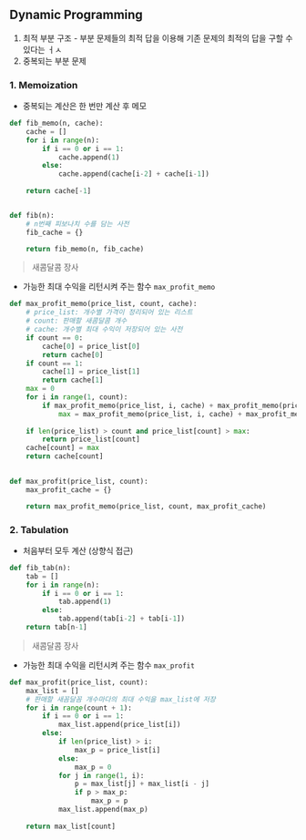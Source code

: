## Dynamic Programming

1. 최적 부분 구조 - 부분 문제들의 최적 답을 이용해 기존 문제의 최적의 답을 구할 수 있다는 ㅓㅅ
2. 중복되는 부분 문제 

### 1. Memoization

- 중복되는 계산은 한 번만 계산 후 메모

```python
def fib_memo(n, cache):
    cache = []
    for i in range(n):
        if i == 0 or i == 1:
            cache.append(1)
        else:
            cache.append(cache[i-2] + cache[i-1])
    
    return cache[-1]


def fib(n):
    # n번째 피보나치 수를 담는 사전
    fib_cache = {}

    return fib_memo(n, fib_cache)
```

> 새콤달콤 장사

* 가능한 최대 수익을 리턴시켜 주는 함수 `max_profit_memo`

```python
def max_profit_memo(price_list, count, cache):
    # price_list: 개수별 가격이 정리되어 있는 리스트
    # count: 판매할 새콤달콤 개수
    # cache: 개수별 최대 수익이 저장되어 있는 사전
    if count == 0:
        cache[0] = price_list[0]
        return cache[0]
    if count == 1:
        cache[1] = price_list[1]
        return cache[1]
    max = 0
    for i in range(1, count):
        if max_profit_memo(price_list, i, cache) + max_profit_memo(price_list, count - i, cache) > max:
            max = max_profit_memo(price_list, i, cache) + max_profit_memo(price_list, count - i, cache)
    
    if len(price_list) > count and price_list[count] > max:
        return price_list[count]
    cache[count] = max
    return cache[count]

    
def max_profit(price_list, count):
    max_profit_cache = {}

    return max_profit_memo(price_list, count, max_profit_cache)
```



### 2. Tabulation

* 처음부터 모두 계산 (상향식 접근)

```python
def fib_tab(n):
    tab = []
    for i in range(n):
        if i == 0 or i == 1:
            tab.append(1)
        else:
            tab.append(tab[i-2] + tab[i-1])
    return tab[n-1]
```

> 새콤달콤 장사

* 가능한 최대 수익을 리턴시켜 주는 함수 `max_profit`

```python
def max_profit(price_list, count):
    max_list = []
    # 판매할 새꼼달꼼 개수마다의 최대 수익을 max_list에 저장
    for i in range(count + 1):
        if i == 0 or i == 1:
            max_list.append(price_list[i])
        else:
            if len(price_list) > i:
                max_p = price_list[i]
            else:
                max_p = 0
            for j in range(1, i):
                p = max_list[j] + max_list[i - j]
                if p > max_p:
                    max_p = p
            max_list.append(max_p)
            
    return max_list[count]
```